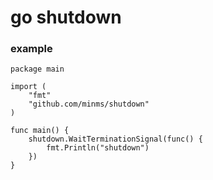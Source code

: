 # go shutdown

### example
```
package main

import (
	"fmt"
	"github.com/minms/shutdown"
)

func main() {
	shutdown.WaitTerminationSignal(func() {
		fmt.Println("shutdown")
	})
}

```